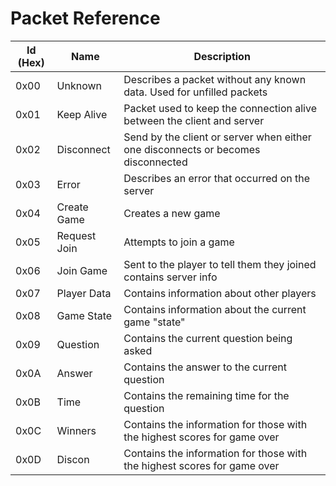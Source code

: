 # Packet Reference

| Id (Hex) | Name         | Description                                                                      |
|----------|--------------|----------------------------------------------------------------------------------|
| 0x00     | Unknown      | Describes a packet without any known data. Used for unfilled packets             |
| 0x01     | Keep Alive   | Packet used to keep the connection alive between the client and server           |
| 0x02     | Disconnect   | Send by the client or server when either one disconnects or becomes disconnected |
| 0x03     | Error        | Describes an error that occurred on the server                                   |
| 0x04     | Create Game  | Creates a new game                                                               |
| 0x05     | Request Join | Attempts to join a game                                                          |
| 0x06     | Join Game    | Sent to the player to tell them they joined contains server info                 |
| 0x07     | Player Data  | Contains information about other players                                         |
| 0x08     | Game State   | Contains information about the current game "state"                              |
| 0x09     | Question     | Contains the current question being asked                                        |
| 0x0A     | Answer       | Contains the answer to the current question                                      |
| 0x0B     | Time         | Contains the remaining time for the question                                     |
| 0x0C     | Winners      | Contains the information for those with the highest scores for game over         |
| 0x0D     | Discon       | Contains the information for those with the highest scores for game over         |
